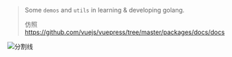 <!--
 * @?: *********************************************************************
 * @Author: Weidows
 * @Date: 2022-08-30 14:51:11
 * @LastEditors: Weidows
 * @LastEditTime: 2023-03-31 18:30:02
 * @FilePath: \Weidows\Golang\README.md
 * @Description:
 * @!: *********************************************************************
-->

> Some `demos` and `utils` in learning & developing golang.
> 
> 仿照 https://github.com/vuejs/vuepress/tree/master/packages/docs/docs

<a>![分割线](https://cdn.jsdelivr.net/gh/Weidows/Weidows/image/divider.png)</a>



